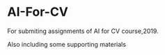 # AI-For-CV
For submiting assignments of AI for CV course,2019.


Also including some supporting materials
